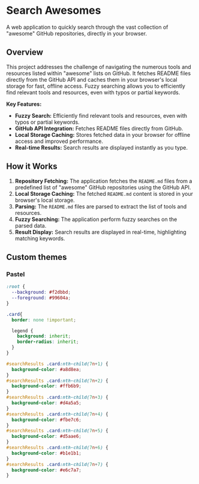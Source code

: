 # Search Awesomes

A web application to quickly search through the vast collection of "awesome" GitHub repositories, directly in your browser.

## Overview

This project addresses the challenge of navigating the numerous tools and resources listed within "awesome" lists on GitHub.
It fetches README files directly from the GitHub API and caches them in your browser's local storage for fast, offline access. 
Fuzzy searching allows you to efficiently find relevant tools and resources, even with typos or partial keywords.

**Key Features:**

* **Fuzzy Search:** Efficiently find relevant tools and resources, even with typos or partial keywords.
* **GitHub API Integration:** Fetches README files directly from GitHub.
* **Local Storage Caching:** Stores fetched data in your browser for offline access and improved performance.
* **Real-time Results:** Search results are displayed instantly as you type.

## How it Works

1.  **Repository Fetching:** The application fetches the `README.md` files from a predefined list of "awesome" GitHub repositories using the GitHub API.
2.  **Local Storage Caching:** The fetched `README.md` content is stored in your browser's local storage.
3.  **Parsing:** The `README.md` files are parsed to extract the list of tools and resources.
4.  **Fuzzy Searching:** The application perform fuzzy searches on the parsed data.
5.  **Result Display:** Search results are displayed in real-time, highlighting matching keywords.

## Custom themes
### Pastel
```css
:root {
  --background: #f2dbbd;
  --foreground: #99604a;
}

.card{
  border: none !important;

  legend {
    background: inherit;
    border-radius: inherit;
  }
}

#searchResults .card:nth-child(7n+1) {
  background-color: #a8d8ea;
}
#searchResults .card:nth-child(7n+2) {
  background-color: #ffb6b9;
}
#searchResults .card:nth-child(7n+3) {
  background-color: #d4a5a5;
}
#searchResults .card:nth-child(7n+4) {
  background-color: #fbe7c6;
}
#searchResults .card:nth-child(7n+5) {
  background-color: #d5aae6;
}
#searchResults .card:nth-child(7n+6) {
  background-color: #b1e1b1;
}
#searchResults .card:nth-child(7n+7) {
  background-color: #e6c7a7;
}
```
```
